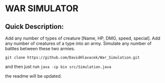 # WAR SIMULATOR

## Quick Description:

Add any number of types of creature [Name, HP, DMG, speed, special].
Add any number of creatures of a type into an army.
Simulate any number of battles between these two armies.

`git clone https://github.com/DavidHlavacek/War_Simulation.git`

and then just run `java -cp bin src/Simulation.java`

the readme will be updated. 
